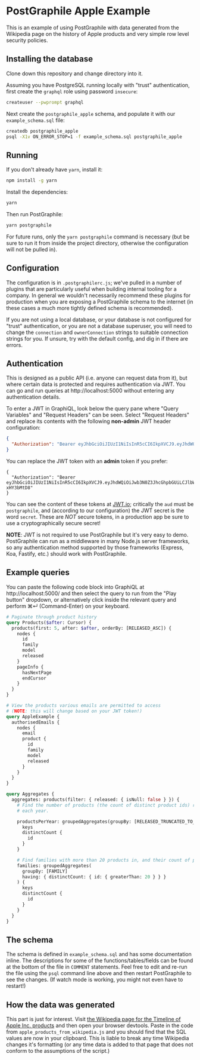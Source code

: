 # PostGraphile Apple Example

This is an example of using PostGraphile with data generated from the Wikipedia
page on the history of Apple products and very simple row level security
policies.

## Installing the database

Clone down this repository and change directory into it.

Assuming you have PostgreSQL running locally with "trust" authentication, first
create the `graphql` role using password `insecure`:

```bash
createuser --pwprompt graphql
```

Next create the `postgraphile_apple` schema, and populate it with our
`example_schema.sql` file:

```bash
createdb postgraphile_apple
psql -X1v ON_ERROR_STOP=1 -f example_schema.sql postgraphile_apple
```

## Running

If you don't already have `yarn`, install it:

```bash
npm install -g yarn
```

Install the dependencies:

```bash
yarn
```

Then run PostGraphile:

```bash
yarn postgraphile
```

For future runs, only the `yarn postgraphile` command is necessary (but be sure
to run it from inside the project directory, otherwise the configuration will
not be pulled in).

## Configuration

The configuration is in `.postgraphilerc.js`; we've pulled in a number of
plugins that are particularly useful when building internal tooling for a
company. In general we wouldn't necessarily recommend these plugins for
production when you are exposing a PostGraphile schema to the internet (in these
cases a much more tightly defined schema is recommended).

If you are not using a local database, or your database is not configured for
"trust" authentication, or you are not a database superuser, you will need to
change the `connection` and `ownerConnection` strings to suitable connection
strings for you. If unsure, try with the default config, and dig in if there are
errors.

## Authentication

This is designed as a public API (i.e. anyone can request data from it), but
where certain data is protected and requires authentication via JWT. You can go
and run queries at http://localhost:5000 without entering any authentication
details.

To enter a JWT in GraphiQL, look below the query pane where "Query Variables"
and "Request Headers" can be seen. Select "Request Headers" and replace its
contents with the following **non-admin** JWT header configuration:

```json
{
  "Authorization": "Bearer eyJhbGciOiJIUzI1NiIsInR5cCI6IkpXVCJ9.eyJhdWQiOiJwb3N0Z3JhcGhpbGUiLCJlbWFpbCI6ImJlbmppZUBncmFwaGlsZS5jb20iLCJpc19hZG1pbiI6ZmFsc2V9.QJTdmPDqD-CMBMI5Nooy01wi_4cQbPjIAVXKinUs3io"
}
```

You can replace the JWT token with an **admin** token if you prefer:

```
{
  "Authorization": "Bearer eyJhbGciOiJIUzI1NiIsInR5cCI6IkpXVCJ9.eyJhdWQiOiJwb3N0Z3JhcGhpbGUiLCJlbWFpbCI6ImJlbmppZUBncmFwaGlsZS5jb20iLCJpc19hZG1pbiI6dHJ1ZX0.IQJYLT7AhxiCbLkzJyKj05FL2dCNnqwkK-xHY3bMtD8"
}
```

You can see the content of these tokens at [JWT.io](https://jwt.io/); critically
the `aud` must be `postgraphile`, and (according to our configuration) the JWT
secret is the word `secret`. These are _NOT_ secure tokens, in a production app
be sure to use a cryptographically secure secret!

**NOTE**: JWT is not required to use PostGraphile but it's very easy to demo.
PostGraphile can run as a middleware in many Node.js server frameworks, so any
authentication method supported by those frameworks (Express, Koa, Fastify,
etc.) should work with PostGraphile.

## Example queries

You can paste the following code block into GraphiQL at http://localhost:5000/
and then select the query to run from the "Play button" dropdown, or
alternatively click inside the relevant query and perform ⌘↵ (Command-Enter) on
your keyboard.

```graphql
# Paginate through product history
query Products($after: Cursor) {
  products(first: 5, after: $after, orderBy: [RELEASED_ASC]) {
    nodes {
      id
      family
      model
      released
    }
    pageInfo {
      hasNextPage
      endCursor
    }
  }
}

# View the products various emails are permitted to access
# (NOTE: this will change based on your JWT token!)
query AppleExample {
  authorisedEmails {
    nodes {
      email
      product {
        id
        family
        model
        released
      }
    }
  }
}

query Aggregates {
  aggregates: products(filter: { released: { isNull: false } }) {
    # Find the number of products (the count of distinct product ids) released
    # each year.

    productsPerYear: groupedAggregates(groupBy: [RELEASED_TRUNCATED_TO_YEAR]) {
      keys
      distinctCount {
        id
      }
    }

    # Find families with more than 20 products in, and their count of products
    families: groupedAggregates(
      groupBy: [FAMILY]
      having: { distinctCount: { id: { greaterThan: 20 } } }
    ) {
      keys
      distinctCount {
        id
      }
    }
  }
}
```

## The schema

The schema is defined in `example_schema.sql` and has some documentation inline.
The descriptions for some of the functions/tables/fields can be found at the
bottom of the file in `COMMENT` statements. Feel free to edit and re-run the
file using the `psql` command line above and then restart PostGraphile to see
the changes. (If watch mode is working, you might not even have to restart!)

## How the data was generated

This part is just for interest. Visit
[the Wikipedia page for the Timeline of Apple Inc. products](https://en.wikipedia.org/wiki/Timeline_of_Apple_Inc._products)
and then open your browser devtools. Paste in the code from
`apple_products_from_wikipedia.js` and you should find that the SQL values are
now in your clipboard. This is liable to break any time Wikipedia changes it's
formatting (or any time data is added to that page that does not conform to the
assumptions of the script.)
